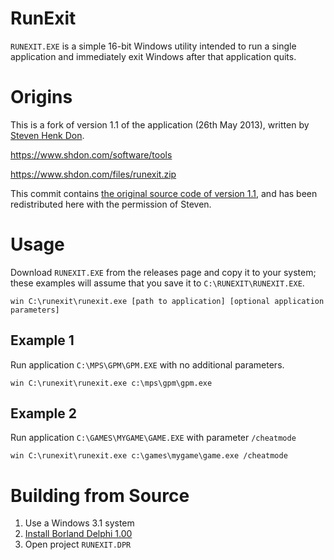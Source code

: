 # RunExit
`RUNEXIT.EXE` is a simple 16-bit Windows utility intended to run a single application and immediately exit Windows after that application quits.

# Origins
This is a fork of version 1.1 of the application (26th May 2013), written by [Steven Henk Don](https://www.shdon.com/about).

https://www.shdon.com/software/tools  

https://www.shdon.com/files/runexit.zip  

This commit contains [the original source code of version 1.1](https://www.shdon.com/files/runexit.src.zip), and has been redistributed here with the permission of Steven.

# Usage

Download `RUNEXIT.EXE` from the releases page and copy it to your system; these examples will assume that you save it to `C:\RUNEXIT\RUNEXIT.EXE`.

`win C:\runexit\runexit.exe [path to application] [optional application parameters]`

## Example 1
Run application `C:\MPS\GPM\GPM.EXE` with no additional parameters.

`win C:\runexit\runexit.exe c:\mps\gpm\gpm.exe`

## Example 2
Run application `C:\GAMES\MYGAME\GAME.EXE` with parameter `/cheatmode`

`win C:\runexit\runexit.exe c:\games\mygame\game.exe /cheatmode`

# Building from Source

1. Use a Windows 3.1 system
2. [Install Borland Delphi 1.00](https://winworldpc.com/download/c2b3c3be-c38a-e280-b00b-c38711c3a5ef)
3. Open project `RUNEXIT.DPR`